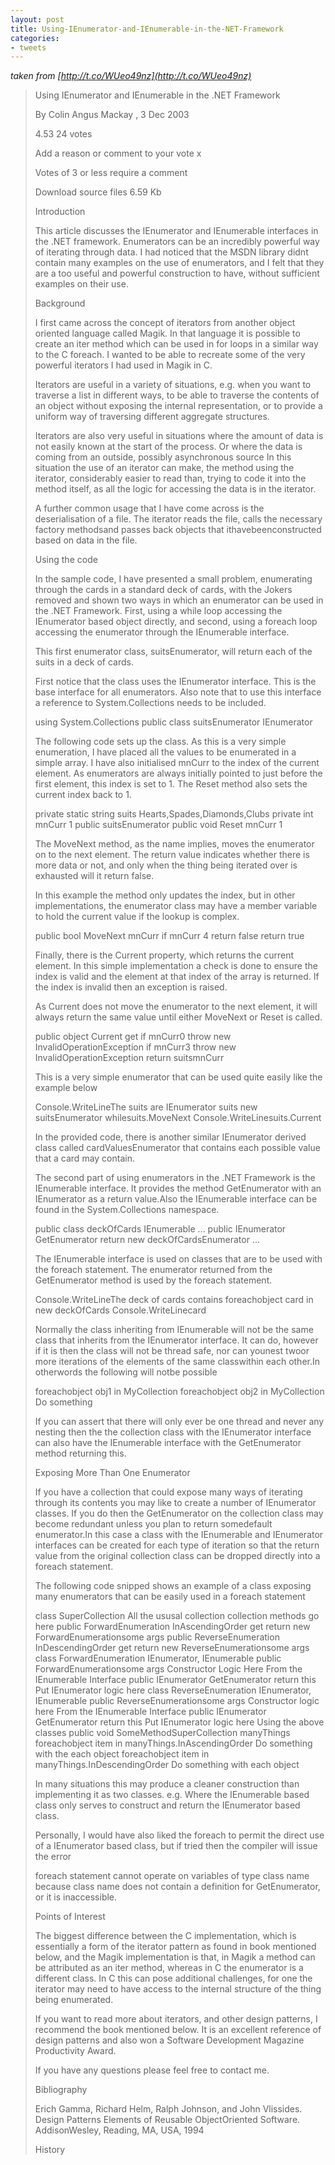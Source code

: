 ```yaml
---
layout: post
title: Using-IEnumerator-and-IEnumerable-in-the-NET-Framework
categories:
- tweets
---
```

*taken from [http://t.co/WUeo49nz](http://t.co/WUeo49nz)*
>Using IEnumerator and IEnumerable in the .NET Framework
>
>By Colin Angus Mackay , 3 Dec 2003
>
> 4.53 24 votes
>
>Add a reason or comment to your vote x
>
>Votes of 3 or less require a comment
>
>Download source files  6.59 Kb
>
>Introduction
>
>This article discusses the IEnumerator and IEnumerable interfaces in the .NET framework. Enumerators can be an incredibly powerful way of iterating through data. I had noticed that the MSDN library didnt contain many examples on the use of enumerators, and I felt that they are a too useful and powerful construction to have, without sufficient examples on their use.
>
>Background
>
>I first came across the concept of iterators from another object oriented language called Magik. In that language it is possible to create an iter method which can be used in for loops in a similar way to the C foreach. I wanted to be able to recreate some of the very powerful iterators I had used in Magik in C.
>
>Iterators are useful in a variety of situations, e.g. when you want to traverse a list in different ways, to be able to traverse the contents of an object without exposing the internal representation, or to provide a uniform way of traversing different aggregate structures.
>
>Iterators are also very useful in situations where the amount of data is not easily known at the start of the process. Or where the data is coming from an outside, possibly asynchronous source  In this situation the use of an iterator can make, the method using the iterator, considerably easier to read than, trying to code it into the method itself, as all the logic for accessing the data is in the iterator.
>
>A further common usage that I have come across is the deserialisation of a file. The iterator reads the file, calls the necessary factory methodsand passes back objects that ithavebeenconstructed based on data in the file.
>
>Using the code
>
>In the sample code, I have presented a small problem, enumerating through the cards in a standard deck of cards, with the Jokers removed and shown two ways in which an enumerator can be used in the .NET Framework. First, using a while loop accessing the IEnumerator based object directly, and second, using a foreach loop accessing the enumerator through the IEnumerable interface.
>
>This first enumerator class, suitsEnumerator, will return each of the suits in a deck of cards.
>
>First notice that the class uses the IEnumerator interface. This is the base interface for all enumerators. Also note that to use this interface a reference to System.Collections needs to be included.
>
>using System.Collections public class suitsEnumerator  IEnumerator 
>
>The following code sets up the class. As this is a very simple enumeration, I have placed all the values to be enumerated in a simple array. I have also initialised mnCurr to the index of the current element. As enumerators are always initially pointed to just before the first element, this index is set to 1. The Reset method also sets the current index back to 1.
>
>private static string suits  Hearts,Spades,Diamonds,Clubs private int mnCurr  1 public suitsEnumerator  public void Reset      mnCurr  1 
>
>The MoveNext method, as the name implies, moves the enumerator on to the next element. The return value indicates whether there is more data or not, and only when the thing being iterated over is exhausted will it return false.
>
>In this example the method only updates the index, but in other implementations, the enumerator class may have a member variable to hold the current value if the lookup is complex.
>
>public bool MoveNext      mnCurr if mnCurr  4 return false return true 
>
>Finally, there is the Current property, which returns the current element. In this simple implementation a check is done to ensure the index is valid and the element at that index of the array is returned. If the index is invalid then an exception is raised.
>
>As Current does not move the enumerator to the next element, it will always return the same value until either MoveNext or Reset is called.
>
>public object Current      get  if mnCurr0 throw new InvalidOperationException if mnCurr3 throw new InvalidOperationException return suitsmnCurr               
>
>This is a very simple enumerator that can be used quite easily like the example below
>
>Console.WriteLineThe suits are IEnumerator suits  new suitsEnumerator whilesuits.MoveNext     Console.WriteLinesuits.Current
>
>In the provided code, there is another similar IEnumerator derived class called cardValuesEnumerator that contains each possible value that a card may contain.
>
>The second part of using enumerators in the .NET Framework is the IEnumerable interface. It provides the method GetEnumerator with an IEnumerator as a return value.Also the IEnumerable interface can be found in the System.Collections namespace.
>
>public class deckOfCards  IEnumerable      ... public IEnumerator GetEnumerator      return new deckOfCardsEnumerator          ... 
>
>The IEnumerable interface is used on classes that are to be used with the foreach statement. The enumerator returned from the GetEnumerator method is used by the foreach statement.
>
>Console.WriteLineThe deck of cards contains foreachobject card in new deckOfCards     Console.WriteLinecard
>
>Normally the class inheriting from IEnumerable will not be the same class that inherits from the IEnumerator interface. It can do, however if it is then the class will not be thread safe, nor can younest twoor more iterations of the elements of the same classwithin each other.In otherwords the following will notbe possible
>
>foreachobject obj1 in MyCollection   foreachobject obj2 in MyCollection     Do something   
>
>If you can assert that there will only ever be one thread and never any nesting then the the collection class with the IEnumerator interface can also have the IEnumerable interface with the GetEnumerator method returning this.
>
>Exposing More Than One Enumerator
>
>If you have a collection that could expose many ways of iterating through its contents you may like to create a number of IEnumerator classes. If you do then the GetEnumerator on the collection class may become redundant unless you plan to return somedefault enumerator.In this case a class with the IEnumerable and IEnumerator interfaces can be created for each type of iteration so that the return value from the original collection class can be dropped directly into a foreach statement.
>
>The following code snipped shows an example of a class exposing many enumerators that can be easily used in a foreach statement
>
>class SuperCollection   All the ususal collection collection methods go here public ForwardEnumeration InAscendingOrder   get  return new ForwardEnumerationsome args      public ReverseEnumeration InDescendingOrder   get  return new ReverseEnumerationsome args       class ForwardEnumeration  IEnumerator, IEnumerable  public ForwardEnumerationsome args    Constructor Logic Here   From the IEnumerable Interface public IEnumerator GetEnumerator   return this    Put IEnumerator logic here  class ReverseEnumeration  IEnumerator, IEnumerable  public ReverseEnumerationsome args    Constructor logic here   From the IEnumerable Interface public IEnumerator GetEnumerator   return this    Put IEnumerator logic here  Using the above classes public void SomeMethodSuperCollection manyThings  foreachobject item in manyThings.InAscendingOrder    Do something with the each object  foreachobject item in manyThings.InDescendingOrder    Do something with each object  
>
>In many situations this may produce a cleaner construction than implementing it as two classes. e.g. Where the IEnumerable based class only serves to construct and return the IEnumerator based class.
>
>Personally, I would have also liked the foreach to permit the direct use of a IEnumerator based class, but if tried then the compiler will issue the error
>
>foreach statement cannot operate on variables of  type class name because class name  does not contain a definition for  GetEnumerator, or it is inaccessible.
>
>Points of Interest
>
>The biggest difference between the C implementation, which is essentially a form of the iterator pattern as found in book mentioned below, and the Magik implementation is that, in Magik a method can be attributed as an iter method, whereas in C the enumerator is a different class. In C this can pose additional challenges, for one the iterator may need to have access to the internal structure of the thing being enumerated.
>
>If you want to read more about iterators, and other design patterns, I recommend the book mentioned below. It is an excellent reference of design patterns and also won a Software Development Magazine Productivity Award.
>
>If you have any questions please feel free to contact me.
>
>Bibliography
>
>Erich Gamma, Richard Helm, Ralph Johnson, and John Vlissides. Design Patterns Elements of Reusable ObjectOriented Software. AddisonWesley, Reading, MA, USA, 1994
>
>History
>
>